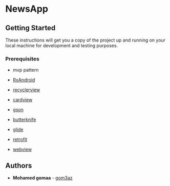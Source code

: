 # NewsApp
## Getting Started

These instructions will get you a copy of the project up and running on your local machine for development and testing purposes.

### Prerequisites
* mvp  pattern

* [RxAndroid](https://github.com/ReactiveX/RxAndroid)
* [recyclerview](https://developer.android.com/guide/topics/ui/layout/recyclerview)
* [cardview](https://developer.android.com/guide/topics/ui/layout/cardview)
* [gson](https://github.com/google/gson)
* [butterknife](http://jakewharton.github.io/butterknife/)
* [glide](https://github.com/bumptech/glide)
* [retrofit](http://square.github.io/retrofit/)
* [webview](https://developer.android.com/reference/android/webkit/WebView)

## Authors

* **Mohamed gomaa** - [gom3az](https://github.com/gom3az)
